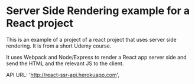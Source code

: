# Server Side Rendering example for a React project

This is an example of a project of a react project that uses  server side rendering. It is from a short Udemy course. 

It uses Webpack and Node/Express to render a React app server side and send the HTML and the relevant JS to the client.


 API URL: 'http://react-ssr-api.herokuapp.com',
